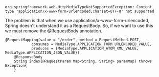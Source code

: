 

```
org.springframework.web.HttpMediaTypeNotSupportedException: Content type 'application/x-www-form-urlencoded;charset=UTF-8' not supported
```

The problem is that when we use application/x-www-form-urlencoded, Spring doesn't understand it as a RequestBody. 
So, if we want to use this we must remove the @RequestBody annotation.

```
@RequestMapping(value = "/order", method = RequestMethod.POST,
            consumes = MediaType.APPLICATION_FORM_URLENCODED_VALUE,
            produces = {MediaType.APPLICATION_ATOM_XML_VALUE, MediaType.APPLICATION_JSON_VALUE})
    @ResponseBody
    String index(@RequestParam Map<String, String> paramMap) throws Exception{
    }
```
